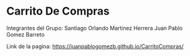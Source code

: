 # Carrito De Compras 
Integrantes del Grupo:
Santiago Orlando Martinez Herrera
Juan Pablo Gomez Barreto 

Link de la pagina:
https://juanpablogomezb.github.io/CarritoCompras/
